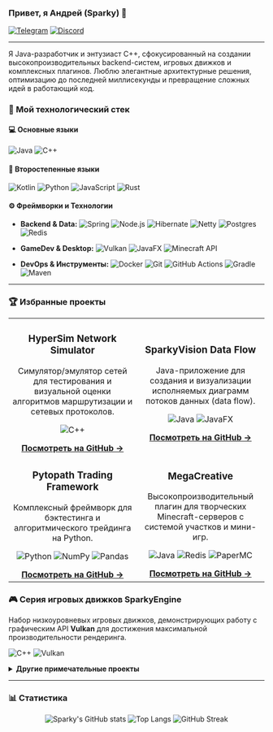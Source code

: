 ### Привет, я Андрей (Sparky) 👋

<a href="https://t.me/AndrewBudilnikov" target="_blank"><img src="https://img.shields.io/badge/Telegram-%40AndrewBudilnikov-2CA5E0?style=for-the-badge&logo=telegram" alt="Telegram"></a>
<a href="https://discord.com/users/335352379373977601" target="_blank"><img src="https://img.shields.io/badge/Discord-sparkyofficial-5865F2?style=for-the-badge&logo=discord&logoColor=white" alt="Discord"></a>

---

Я Java-разработчик и энтузиаст C++, сфокусированный на создании высокопроизводительных backend-систем, игровых движков и комплексных плагинов. Люблю элегантные архитектурные решения, оптимизацию до последней миллисекунды и превращение сложных идей в работающий код.

### 🚀 Мой технологический стек

#### 💻 Основные языки
![Java](https://img.shields.io/badge/java-%23ED8B00.svg?style=for-the-badge&logo=openjdk&logoColor=white)
![C++](https://img.shields.io/badge/c++-%2300599C.svg?style=for-the-badge&logo=c%2B%2B&logoColor=white)

#### 🔧 Второстепенные языки
![Kotlin](https://img.shields.io/badge/kotlin-%237F52FF.svg?style=for-the-badge&logo=kotlin&logoColor=white)
![Python](https://img.shields.io/badge/python-3670A0?style=for-the-badge&logo=python&logoColor=ffdd54)
![JavaScript](https://img.shields.io/badge/javascript-%23323330.svg?style=for-the-badge&logo=javascript&logoColor=%23F7DF1E)
![Rust](https://img.shields.io/badge/rust-%23000000.svg?style=for-the-badge&logo=rust&logoColor=white)

#### ⚙️ Фреймворки и Технологии

-   **Backend & Data:**
    ![Spring](https://img.shields.io/badge/spring-%236DB33F.svg?style=for-the-badge&logo=spring&logoColor=white)
    ![Node.js](https://img.shields.io/badge/Node.js-339933?style=for-the-badge&logo=nodedotjs&logoColor=white)
    ![Hibernate](https://img.shields.io/badge/Hibernate-59666C?style=for-the-badge&logo=hibernate&logoColor=white)
    ![Netty](https://img.shields.io/badge/Netty-000000?style=for-the-badge&logo=netty&logoColor=white)
    ![Postgres](https://img.shields.io/badge/postgresql-%23316192.svg?style=for-the-badge&logo=postgresql&logoColor=white)
    ![Redis](https://img.shields.io/badge/redis-%23DD0031.svg?style=for-the-badge&logo=redis&logoColor=white)

-   **GameDev & Desktop:**
    ![Vulkan](https://img.shields.io/badge/Vulkan-9C27B0?style=for-the-badge&logo=vulkan&logoColor=white)
    ![JavaFX](https://img.shields.io/badge/JavaFX-007396.svg?style=for-the-badge)
    ![Minecraft API](https://img.shields.io/badge/Paper/Velocity-424242?style=for-the-badge)

-   **DevOps & Инструменты:**
    ![Docker](https://img.shields.io/badge/docker-%230db7ed.svg?style=for-the-badge&logo=docker&logoColor=white)
    ![Git](https://img.shields.io/badge/git-%23F05033.svg?style=for-the-badge&logo=git&logoColor=white)
    ![GitHub Actions](https://img.shields.io/badge/github%20actions-%232671E5.svg?style=for-the-badge&logo=githubactions&logoColor=white)
    ![Gradle](https://img.shields.io/badge/Gradle-02303A.svg?style=for-the-badge&logo=Gradle&logoColor=white)
    ![Maven](https://img.shields.io/badge/Maven-C71A36?style=for-the-badge&logo=apache-maven&logoColor=white)
    
---
### 🏆 Избранные проекты

<table>
<tr>

<td width="50%">
<h3 align="center">HyperSim Network Simulator</h3>
<div align="center">
<p>Симулятор/эмулятор сетей для тестирования и визуальной оценки алгоритмов маршрутизации и сетевых протоколов.</p>
<p>
<img src="https://img.shields.io/badge/C++-00599C?style=flat&logo=c%2B%2B&logoColor=white" alt="C++"/>
</p>
<a href="https://github.com/SparkyOfficial/HyperSim-Sparky"><b>Посмотреть на GitHub →</b></a>
</div>
</td>

<td width="50%">
<h3 align="center">SparkyVision Data Flow</h3>
<div align="center">
<p>Java-приложение для создания и визуализации исполняемых диаграмм потоков данных (data flow).</p>
<p>
<img src="https://img.shields.io/badge/Java-ED8B00?style=flat&logo=openjdk&logoColor=white" alt="Java"/>
<img src="https://img.shields.io/badge/JavaFX-007396.svg?style=flat" alt="JavaFX"/>
</p>
<a href="https://github.com/SparkyOfficial/SparkyVision"><b>Посмотреть на GitHub →</b></a>
</div>
</td>

</tr>
<tr>

<td width="50%">
<h3 align="center">Pytopath Trading Framework</h3>
<div align="center">
<p>Комплексный фреймворк для бэктестинга и алгоритмического трейдинга на Python.</p>
<p>
<img src="https://img.shields.io/badge/Python-3776AB?style=flat&logo=python&logoColor=white" alt="Python"/>
<img src="https://img.shields.io/badge/NumPy-013243.svg?style=flat&logo=numpy&logoColor=white" alt="NumPy"/>
<img src="https://img.shields.io/badge/Pandas-150458.svg?style=flat&logo=pandas&logoColor=white" alt="Pandas"/>
</p>
<a href="https://github.com/SparkyOfficial/pytradepath"><b>Посмотреть на GitHub →</b></a>
</div>
</td>

<td width="50%">
<h3 align="center">MegaCreative</h3>
<div align="center">
<p>Высокопроизводительный плагин для творческих Minecraft-серверов с системой участков и мини-игр.</p>
<p>
<img src="https://img.shields.io/badge/Java-ED8B00?style=flat&logo=openjdk&logoColor=white" alt="Java"/>
<img src="https://img.shields.io/badge/Redis-DC382D?style=flat&logo=redis&logoColor=white" alt="Redis"/>
<img src="https://img.shields.io/badge/PaperMC-gray?style=flat" alt="PaperMC"/>
</p>
<a href="https://github.com/SparkyOfficial/MegaCreative"><b>Посмотреть на GitHub →</b></a>
</div>
</td>

</tr>
</table>

### 🎮 Серия игровых движков SparkyEngine

Набор низкоуровневых игровых движков, демонстрирующих работу с графическим API **Vulkan** для достижения максимальной производительности рендеринга.
<p>
<img src="https://img.shields.io/badge/C++-00599C?style=flat&logo=c%2B%2B&logoColor=white" alt="C++"/>
<img src="https://img.shields.io/badge/Vulkan-9C27B0?style=flat&logo=vulkan&logoColor=white" alt="Vulkan"/>
</p>

<details>
<summary><b>Другие примечательные проекты</b></summary>
<br>
<ul>
    <li>
        <b><a href="https://github.com/SparkyOfficial/OpenHousing">OpenHousing</a></b>: Open-source Minecraft-плагин, вдохновленный Hypixel Housing. 
    </li>
    <li>
        <b><a href="https://github.com/SparkyOfficial/FoodExpress">FoodExpress</a></b>: Full-stack прототип приложения для сервиса доставки еды.
    </li>
    <li>
        <b><a href="https://github.com/SparkyOfficial/jsparkyservergui">JSparkyServerGUI</a></b>: Графический лаунчер на Java для управления Minecraft-сервером.
    </li>
</ul>
</details>

---

### 📊 Статистика

<p align="center">
  <img src="https://github-readme-stats.vercel.app/api?username=SparkyOfficial&show_icons=true&theme=tokyonight" alt="Sparky's GitHub stats" />
  <img src="https://github-readme-stats.vercel.app/api/top-langs/?username=SparkyOfficial&layout=compact&theme=tokyonight" alt="Top Langs" />
  <img src="https://streak-stats.demolab.com?user=SparkyOfficial&theme=tokyonight" alt="GitHub Streak" />
</p>
